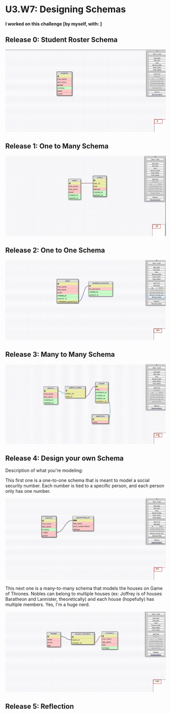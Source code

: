 # U3.W7: Designing Schemas


#### I worked on this challenge [by myself, with: ]


## Release 0: Student Roster Schema
<!-- display your image inline here -->
<img src = "imgs/student_roster_schema.jpg" />


## Release 1: One to Many Schema
<!-- display your image inline here -->
<img src = "imgs/one_to_many_schema.jpg" />


## Release 2: One to One Schema
<!-- display your image inline here -->
<img src = "imgs/one_to_one_schema.jpg" />


## Release 3: Many to Many Schema
<!-- display your image inline here -->
<img src = "imgs/many_to_many_schema.jpg" />


## Release 4: Design your own Schema
Description of what you're modeling: 

This first one is a one-to-one schema that is meant to model a social security number.  Each number is tied to a specific person, and each person only has one number.
<!-- display your one-to-one image inline here -->

<img src = "imgs/my_own_one_to_one.jpg" />

This next one is a many-to-many schema that models the houses on Game of Thrones.  Nobles can belong to multiple houses (ex: Joffrey is of houses Baratheon and Lannister, theoretically) and each house (hopefully) has multiple members.  Yes, I'm a huge nerd.

<!-- display your many-to-many image inline here -->
<img src = "imgs/my_own_many_to_many.jpg" />

## Release 5: Reflection

<!-- The only real trouble I had with this one was thinking of a good example of a one-to-one relationship.  The instructions said that it may be hard to think of a situation where a one-to-one relationship is necessary, since you could usually just combine the tables, and I found that to be true while trying to think of a relationship.  However, I have worked with big databases in the past and know that having fields that relate to one another in a sensible way is very, very important so I look forward to working more with databases in this way. -->
